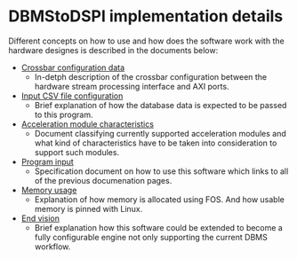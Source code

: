 # DBMStoDSPI implementation details

Different concepts on how to use and how does the software work with the hardware designes is described in the documents below:

- [Crossbar configuration data](./crossbar_configuration.md)
  - In-detph description of the crossbar configuration between the hardware stream processing interface and AXI ports.
- [Input CSV file configuration](./input_data_configuration.md)
  - Brief explanation of how the database data is expected to be passed to this program.
- [Acceleration module characteristics](./acceleration_modules.md)
  - Document classifying currently supported acceleration modules and what kind of characteristics have to be taken into consideration to support such modules.
- [Program input](./program_input.md)
  - Specification document on how to use this software which links to all of the previous documenation pages.
- [Memory usage](./memory_allocation.md)
  - Explanation of how memory is allocated using FOS. And how usable memory is pinned with Linux.
- [End vision](./vision.md)
  - Brief explanation how this software could be extended to become a fully configurable engine not only supporting the current DBMS workflow.